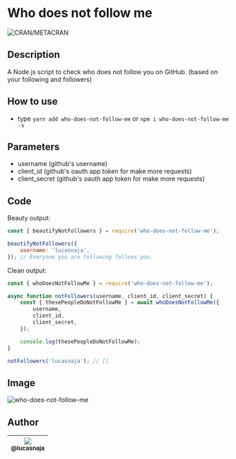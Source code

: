 # Who does not follow me

![CRAN/METACRAN](https://img.shields.io/github/license/lucasnaja/who-does-not-follow-me)

## Description

A Node.js script to check who does not follow you on GitHub. (based on your following and followers)

## How to use

-   type `yarn add who-does-not-follow-me` or `npm i who-does-not-follow-me -s`

## Parameters

-   username (github's username)
-   client_id (github's oauth app token for make more requests)
-   client_secret (github's oauth app token for make more requests)

## Code

Beauty output:

```js
const { beautifyNotFollowers } = require('who-does-not-follow-me');

beautifyNotFollowers({
	username: 'lucasnaja',
}); // Everyone you are following follows you.
```

Clean output:

```js
const { whoDoesNotFollowMe } = require('who-does-not-follow-me');

async function notFollowers(username, client_id, client_secret) {
	const { thesePeopleDoNotFollowMe } = await whoDoesNotFollowMe({
		username,
		client_id,
		client_secret,
	});

	console.log(thesePeopleDoNotFollowMe);
}

notFollowers('lucasnaja'); // []
```

## Image

![who-does-not-follow-me](./images/who-does-not-follow-me.png)

## Author

| [<img src="https://avatars3.githubusercontent.com/u/13838273?v=3&s=115"><br><sub>@lucasnaja</sub>](https://github.com/lucasnaja) |
| :------------------------------------------------------------------------------------------------------------------------------: |

